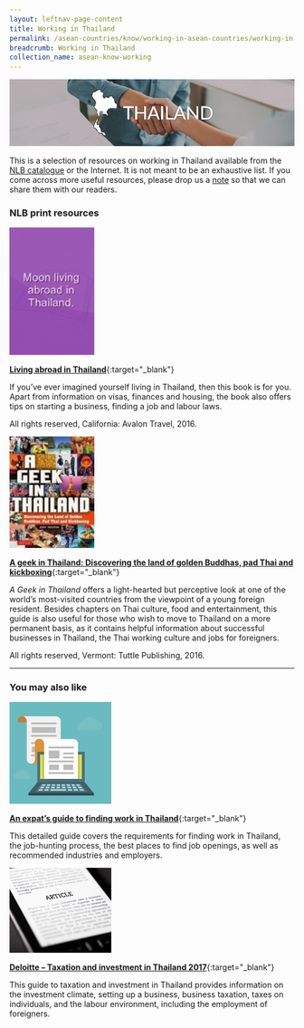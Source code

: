 ```yaml
---
layout: leftnav-page-content
title: Working in Thailand
permalink: /asean-countries/know/working-in-asean-countries/working-in-thailand/
breadcrumb: Working in Thailand
collection_name: asean-know-working
---
```


<img src="/images/asean-working/ASEAN-Thailand-Working.jpg" alt="Working in Thailand banner" style="width:800px;" />

This is a selection of resources on working in Thailand available from the [NLB catalogue](http://catalogue.nlb.gov.sg/) or the Internet.  It is not meant to be an exhaustive list. If you come across more useful resources, please drop us a [note](http://www.eyeonasia.sg/contact/) so that we can share them with our readers.

### **NLB print resources**

<img src="/images/book-covers/Living-abroad-in-Thailand.png" style="width:150px;" />

[**Living abroad in Thailand**](http://eservice.nlb.gov.sg/item_holding.aspx?bid=13736587){:target="_blank"}

If you’ve ever imagined yourself living in Thailand, then this book is for you. Apart from information on visas, finances and housing, the book also offers tips on starting a business, finding a job and labour laws.

All rights reserved, California: Avalon Travel, 2016.

<img src="/images/book-covers/A-geek-in-Thailand.jpg" style="width:150px;" />

[**A geek in Thailand: Discovering the land of golden Buddhas, pad Thai and kickboxing**](http://eservice.nlb.gov.sg/item_holding.aspx?bid=202369758){:target="_blank"}

*A Geek in Thailand* offers a light-hearted but perceptive look at one of the world’s most-visited countries from the viewpoint of a young foreign resident. Besides chapters on Thai culture, food and entertainment, this guide is also useful for those who wish to move to Thailand on a more permanent basis, as it contains helpful information about successful businesses in Thailand, the Thai working culture and jobs for foreigners.

All rights reserved, Vermont: Tuttle Publishing, 2016.

---

### **You may also like**

<img src="/images/resources/Article 1.jpg" style="width:180px;" />

[**An expat’s guide to finding work in Thailand**](https://www.thailandstarterkit.com/work/work-in-thailand/){:target="_blank"}

This detailed guide covers the requirements for finding work in Thailand, the job-hunting process, the best places to find job openings, as well as recommended industries and employers.

<img src="/images/resources/Article 3.jpg" style="width:180px;" />

[**Deloitte – Taxation and investment in Thailand 2017**](https://www2.deloitte.com/content/dam/Deloitte/cn/Documents/international-business-support/deloitte-cn-ibs-thailand-tax-invest-en-2017.pdf){:target="_blank"}

This guide to taxation and investment in Thailand provides information on the investment climate, setting up a business, business taxation, taxes on individuals, and the labour environment, including the employment of foreigners.